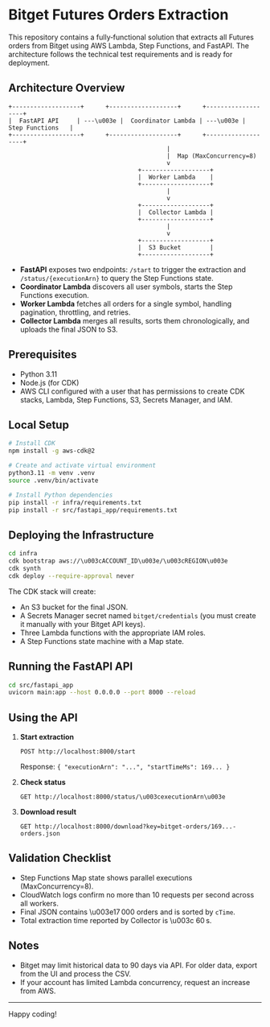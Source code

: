 # Bitget Futures Orders Extraction

This repository contains a fully‑functional solution that extracts all Futures orders from Bitget using AWS Lambda, Step Functions, and FastAPI. The architecture follows the technical test requirements and is ready for deployment.

## Architecture Overview

```
+-------------------+      +-------------------+      +-------------------+
|  FastAPI API     | ---\u003e |  Coordinator Lambda | ---\u003e |  Step Functions   |
+-------------------+      +-------------------+      +-------------------+
                                            |
                                            |  Map (MaxConcurrency=8)
                                            v
                                    +-------------------+
                                    |  Worker Lambda    |
                                    +-------------------+
                                            |
                                            v
                                    +-------------------+
                                    |  Collector Lambda |
                                    +-------------------+
                                            |
                                            v
                                    +-------------------+
                                    |  S3 Bucket        |
                                    +-------------------+
```

- **FastAPI** exposes two endpoints: `/start` to trigger the extraction and `/status/{executionArn}` to query the Step Functions state.
- **Coordinator Lambda** discovers all user symbols, starts the Step Functions execution.
- **Worker Lambda** fetches all orders for a single symbol, handling pagination, throttling, and retries.
- **Collector Lambda** merges all results, sorts them chronologically, and uploads the final JSON to S3.

## Prerequisites

- Python 3.11
- Node.js (for CDK)
- AWS CLI configured with a user that has permissions to create CDK stacks, Lambda, Step Functions, S3, Secrets Manager, and IAM.

## Local Setup

```bash
# Install CDK
npm install -g aws-cdk@2

# Create and activate virtual environment
python3.11 -m venv .venv
source .venv/bin/activate

# Install Python dependencies
pip install -r infra/requirements.txt
pip install -r src/fastapi_app/requirements.txt
```

## Deploying the Infrastructure

```bash
cd infra
cdk bootstrap aws://\u003cACCOUNT_ID\u003e/\u003cREGION\u003e
cdk synth
cdk deploy --require-approval never
```

The CDK stack will create:
- An S3 bucket for the final JSON.
- A Secrets Manager secret named `bitget/credentials` (you must create it manually with your Bitget API keys).
- Three Lambda functions with the appropriate IAM roles.
- A Step Functions state machine with a Map state.

## Running the FastAPI API

```bash
cd src/fastapi_app
uvicorn main:app --host 0.0.0.0 --port 8000 --reload
```

## Using the API

1. **Start extraction**
   ```http
   POST http://localhost:8000/start
   ```
   Response: `{ "executionArn": "...", "startTimeMs": 169... }`

2. **Check status**
   ```http
   GET http://localhost:8000/status/\u003cexecutionArn\u003e
   ```

3. **Download result**
   ```http
   GET http://localhost:8000/download?key=bitget-orders/169...-orders.json
   ```

## Validation Checklist

- Step Functions Map state shows parallel executions (MaxConcurrency=8).
- CloudWatch logs confirm no more than 10 requests per second across all workers.
- Final JSON contains \u003e17 000 orders and is sorted by `cTime`.
- Total extraction time reported by Collector is \u003c 60 s.

## Notes

- Bitget may limit historical data to 90 days via API. For older data, export from the UI and process the CSV.
- If your account has limited Lambda concurrency, request an increase from AWS.

---

Happy coding!
